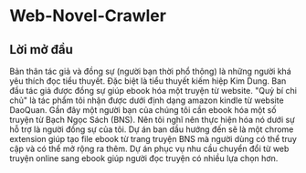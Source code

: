 # Web-Novel-Crawler

## Lời mở đầu
Bản thân tác giả và đồng sự (người bạn thời phổ thông) là những người khá yêu thích đọc tiểu thuyết. Đặc biệt là tiểu thuyết kiếm hiệp Kim Dung.
Ban đầu tác giả được đồng sự giúp ebook hóa một truyện từ website. "Quỷ bí chi chủ" là tác phẩm tôi nhận được dưới định dạng amazon kindle từ website DaoQuan.
Gần đây một người bạn của chúng tôi cần ebook hóa một số truyện từ Bạch Ngọc Sách (BNS). Nên tôi nghĩ nên thực hiện hóa nó dưới sự hỗ trợ là người đồng sự của tôi. 
Dự án ban dầu hướng đến sẽ là một chrome extension giúp tạo file ebook từ trang truyện BNS mà người dùng có thể truy cập và có thể mở rộng ra thêm.
Dự án phục vụ nhu cầu chuyển đổi từ web truyện online sang ebook giúp người đọc truyện có nhiều lựa chọn hơn.